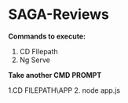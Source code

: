# SAGA-Reviews
**Commands to execute:**
1. CD FIlepath
2. Ng Serve

**Take another CMD PROMPT**

1.CD FILEPATH\APP
2. node app.js

